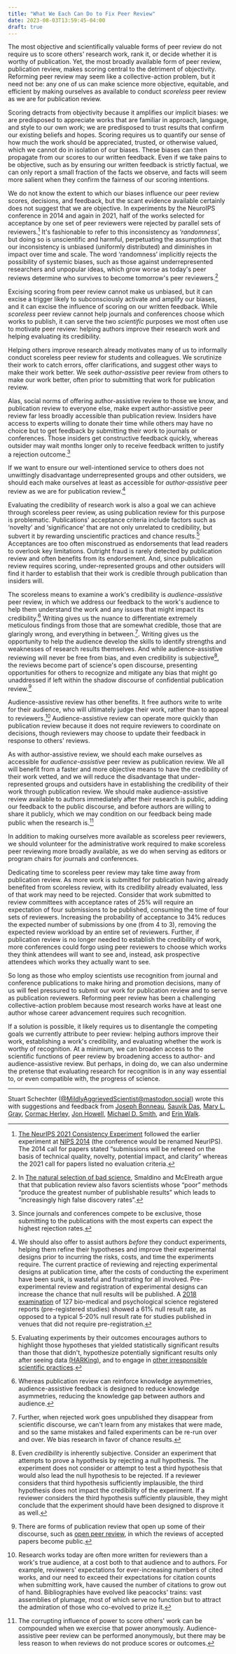 ```yaml
---
title: "What We Each Can Do to Fix Peer Review"
date: 2023-08-03T13:59:45-04:00
draft: true
---
```


The most objective and scientifically valuable forms of peer review do not require us to score others' research work, rank it, or decide whether it is worthy of publication. Yet, the most broadly available form of peer review, publication review, makes scoring central to the detriment of objectivity. Reforming peer review may seem like a collective-action problem, but it need not be: any one of us can make science more objective, equitable, and efficient by making ourselves as available to conduct *scoreless* peer review as we are for publication review.

Scoring detracts from objectivity because it amplifies our implicit biases: we are predisposed to appreciate works that are familiar in approach, language, and style to our own work; we are predisposed to trust results that confirm our existing beliefs and hopes. Scoring requires us to quantify our sense of how much the work should be appreciated, trusted, or otherwise valued, which we cannot do in isolation of our biases. These biases can then propagate from our scores to our written feedback. Even if we take pains to be objective, such as by ensuring our written feedback is strictly factual, we can only report a small fraction of the facts we observe, and facts will seem more salient when they confirm the fairness of our scoring intentions. 

We do not know the extent to which our biases influence our peer review scores, decisions, and feedback, but the scant evidence available certainly does not suggest that we are objective. In experiments by the NeuroIPS conference in 2014 and again in 2021, half of the works selected for acceptance by one set of peer reviewers were rejected by parallel sets of reviewers.[^consistency] It's fashionable to refer to this inconsistency as ‘*randomness*’, but doing so is unscientific and harmful, perpetuating the assumption that our inconsistency is unbiased (uniformly distributed) and diminishes in impact over time and scale. The word ‘randomness’ implicitly rejects the possibility of systemic biases, such as those against underrepresented researchers and unpopular ideas, which grow worse as today's peer reviews determine who survives to become tomorrow's peer reviewers.[^selection-of-scientists]

Excising scoring from peer review cannot make us unbiased, but it can excise a trigger likely to subconsciously activate and amplify our biases, and it can excise the influence of scoring on our written feedback. While *scoreless* peer review cannot help journals and conferences choose which works to publish, it can serve the two *scientific* purposes we most often use to motivate peer review: helping authors improve their research work and helping evaluating its credibility.

Helping others improve research already motivates many of us to informally conduct scoreless peer review for students and colleagues. We scrutinize their work to catch errors, offer clarifications, and suggest other ways to make their work better. We seek *author-assistive* peer review from others to make our work better, often prior to submitting that work for publication review. 

Alas, social norms of offering author-assistive review to those we know, and publication review to everyone else, make expert author-assistive peer review far less broadly accessible than publication review. Insiders have access to experts willing to donate their time while others may have no choice but to get feedback by submitting their work to journals or conferences. Those insiders get constructive feedback quickly, whereas outsider may wait months longer only to receive feedback written to justify a rejection outcome.[^mostly-rejections]

If we want to ensure our well-intentioned service to others does not unwittingly disadvantage underrepresented groups and other outsiders, we should each make ourselves at least as accessible for *author-assistive* peer review as we are for publication review.[^pre-experimental-review]

Evaluating the credibility of research work is also a goal we can achieve through scoreless peer review, as using publication review for this purpose is problematic. Publications' acceptance criteria include factors such as ‘novelty’ and ‘significance’ that are not only unrelated to credibility, but subvert it by rewarding unscientific practices and chance results.[^evaluating-experiments-by-their-outcomes] Acceptances are too often misconstrued as endorsements that lead readers to overlook key limitations. Outright fraud is rarely detected by publication review and often benefits from its endorsement. And, since publication review requires scoring, under-represented groups and other outsiders will find it harder to establish that their work is credible through publication than insiders will.

The scoreless means to examine a work's credibility is *audience-assistive* peer review, in which we address our feedback to the work's audience to help them understand the work and any issues that might impact its credibility.[^information-asymmetries] Writing gives us the nuance to differentiate extremely meticulous findings from those that are somewhat credible, those that are glaringly wrong, and everything in between.[^rejects-invisible-if-unpublished]. Writing gives us the opportunity to help the audience develop the skills to identify strengths and weaknesses of research results themselves. And while audience-assistive reviewing will never be free from bias, and even credibility is subjective[^subjective-credibility], the reviews become part of science's open discourse, presenting opportunities for others to recognize and mitigate any bias that might go unaddressed if left within the shadow discourse of confidential publication review.[^open-peer-review]

Audience-assistive review has other benefits. It free authors write to write for their audience, who will ultimately judge their work, rather than to appeal to reviewers.[^written-for-reviewers] Audience-assistive review can operate more quickly than publication review because it does not require reviewers to coordinate on decisions, though reviewers may choose to update their feedback in response to others' reviews.

As with author-assistive review, we should each make ourselves as accessible for *audience-assistive* peer review as publication review. We all will benefit from a faster and more objective means to have the credibility of their work vetted, and we will reduce the disadvantage that under-represented groups and outsiders have in establishing the credibility of their work through publication review. We should make audience-assistive review available to authors immediately after their research is public, adding our feedback to the public discourse, and before authors are willing to share it publicly, which we may condition on our feedback being made public when the research is.[^anonymity]

In addition to making ourselves more available as scoreless peer reviewers, we should  volunteer for the administrative work required to make scoreless peer reviewing more broadly available, as we do when serving as editors or program chairs for journals and conferences. 

Dedicating time to scoreless peer review may take time away from publication review. As more work is submitted for publication having already benefited from scoreless review, with its credibility already evaluated, less of that work may need to be rejected. Consider that work submitted to review committees with acceptance rates of 25% will require an expectation of four submissions to be published, consuming the time of four sets of reviewers. Increasing the probability of acceptance to 34% reduces the expected number of submissions by one (from 4 to 3), removing the expected review workload by an entire set of reviewers. Further, if publication review is no longer needed to establish the credibility of work, more conferences could forgo using peer reviewers to choose which works they think attendees will want to see and, instead, ask prospective attendees which works they actually want to see.

So long as those who employ scientists use recognition from journal and conference publications to make hiring and promotion decisions, many of us will feel pressured to submit our work for publication review and to serve as publication reviewers. Reforming peer review has been a challenging collective-action problem because most research works have at least one author whose career advancement requires such recognition.

If a solution is possible, it likely requires us to disentangle the competing goals we currently attribute to peer review: helping authors improve their work, establishing a work's credibility, and evaluating whether the work is worthy of recognition. At a minimum, we can broaden access to the scientific functions of peer review by broadening access to author- and audience-assistive review. But perhaps, in doing do, we can also undermine the pretense that evaluating research for recognition is in any way essential to, or even compatible with, the progress of science.

---

Stuart Schechter ([@MildlyAggrievedScientist@mastodon.social](https://mastodon.social/@MildlyAggrievedScientist)) wrote this with suggestions and feedback from  [Joseph Bonneau](https://jbonneau.com/), [Sauvik Das](https://www.hcii.cmu.edu/people/sauvik-das), [Mary L. Gray](https://marylgray.org/), [Cormac Herley](https://cormac.herley.org/), [Jon Howell](https://research.vmware.com/researchers/jon-howell), [Michael D. Smith](https://seas.harvard.edu/person/michael-smith), and [Erin Walk](https://erinwalk.org/).

[^evaluating-experiments-by-their-outcomes]: Evaluating experiments by their outcomes encourages authors to highlight those hypotheses that yielded statistically significant results than those that didn't, hypothesize potentially significant results only after seeing data [(HARKing)](./Recommended-Readings.md#harking-hypothesizing-after-the-results-are-known), and to engage in [other irresponsible scientific practices](./Recommended-Readings.md#rein-in-the-four-horsemen-of-irreproducibility).

[^consistency]: [The NeurIPS 2021 Consistency Experiment](https://blog.neurips.cc/2021/12/08/the-neurips-2021-consistency-experiment/) followed the earlier experiment at [NIPS 2014](https://nips.cc/Conferences/2014/CallForPapers) (the conference would be renamed NeurIPS). The 2014 call for papers stated “submissions will be refereed on the basis of technical quality, novelty, potential impact, and clarity” whereas the 2021 call for papers listed no evaluation criteria.

[^mostly-rejections]: Since journals and conferences compete to be exclusive, those submitting to the publications with the most experts can expect the highest rejection rates.

[^pre-experimental-review]: We should also offer to assist authors *before* they conduct experiments, helping them refine their hypotheses and improve their experimental designs prior to incurring the risks, costs, and time the experiments require. The current practice of reviewing and rejecting experimental designs at publication time, after the costs of conducting the experiment have been sunk, is wasteful and frustrating for all involved. Pre-experimental review and registration of experimental designs can increase the chance that null results will be published. A [2018 examination](https://psyarxiv.com/3czyt) of 127 bio-medical and psychological science registered reports (pre-registered studies) showed a 61% null result rate, as opposed to a typical 5-20% null result rate for studies published in venues that did not require pre-registration.

[^subjective-credibility]: Even *credibility* is inherently subjective. Consider an experiment that attempts to prove a hypothesis by rejecting a null hypothesis. The experiment does not consider or attempt to test a third hypothesis that would also lead the null hypothesis to be rejected. If a reviewer considers that third hypothesis sufficiently implausible, the third hypothesis does not impact the credibility of the experiment. If a reviewer considers the third hypothesis sufficiently plausible, they might conclude that the experiment should have been designed to disprove it as well.

[^open-peer-review]: There are forms of publication review that open up some of their discourse, such as [open peer review](https://en.wikipedia.org/wiki/Open_peer_review), in which the reviews of accepted papers become public.

<!-- [^social-contract]: The social contract of informative peer review requires authors to publish the reviews along with the work. If authors want to publish a revision before the reviews are updated in response to it, or if reviewers are unwilling or unable to respond to it, authors must also share the versions last reviewed by each reviewer, informing their audience of what may have changed since each reviewer last updated their review.  While the requirement to share reviews burdens authors who receive feedback they believe to be misleading or outright malicious, they can rebut that feedback themselves or ask other reviewers, or even outside experts, to do so. -->

[^rejects-invisible-if-unpublished]: Further, when rejected work goes unpublished they disappear from scientific discourse, we can't learn from any mistakes that were made, and so the same mistakes and failed experiments can be re-run over and over. We bias research in favor of chance results.

[^written-for-reviewers]: Research works today are often more written for reviewers than a work's true audience, at a cost both to that audience and to authors. For example, reviewers' expectations for ever-increasing numbers of cited works, and our need to exceed their expectations for citation counts when submitting work, have caused the number of citations to grow out of hand. Bibliographies have evolved like peacocks' trains: vast assemblies of plumage, most of which serve no function but to attract the admiration of those who co-evolved to prize it.


[^anonymity]: The corrupting influence of power to score others' work can be compounded when we exercise that power anonymously. Audience-assistive peer review can be performed anonymously, but there may be less reason to when reviews do not produce scores or outcomes.

[^selection-of-scientists]: In [The natural selection of bad science](https://royalsocietypublishing.org/doi/10.1098/rsos.160384), Smaldino and McElreath argue that  that publication review also favors scientists whose “poor” methods “produce the greatest number of publishable results” which leads to “increasingly high false discovery rates”. 

[^information-asymmetries]: Whereas publication review can reinforce knowledge asymmetries, audience-assistive feedback is designed to reduce knowledge asymmetries, reducing the knowledge gap between authors and audience.
